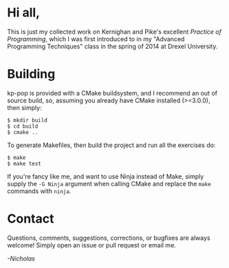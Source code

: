 # Hi all,

This is just my collected work on Kernighan and Pike's excellent _Practice of
Programming_, which I was first introduced to in my "Advanced Programming
Techniques" class in the spring of 2014 at Drexel University.

# Building

kp-pop is provided with a CMake buildsystem, and I recommend an out of source
build, so, assuming you already have CMake installed (>=3.0.0), then simply:

    $ mkdir build
    $ cd build
    $ cmake ..

To generate Makefiles, then build the project and run all the exercises do:

    $ make
    $ make test

If you're fancy like me, and want to use Ninja instead of Make, simply supply
the `-G Ninja` argument when calling CMake and replace the `make` commands
with `ninja`.

# Contact

Questions, comments, suggestions, corrections, or bugfixes are always
welcome! Simply open an issue or pull request or email me.

_-Nicholas_
